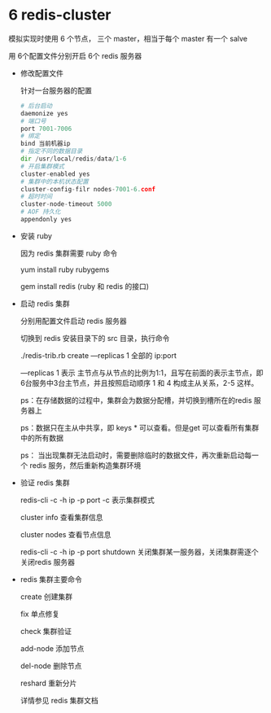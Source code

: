 # 6 redis-cluster

模拟实现时使用 6 个节点， 三个 master，相当于每个 master 有一个 salve

用 6个配置文件分别开启 6个 redis 服务器

- 修改配置文件

    针对一台服务器的配置

    ```python
    # 后台启动
    daemonize yes
    # 端口号
    port 7001-7006
    # 绑定
    bind 当前机器ip
    # 指定不同的数据目录
    dir /usr/local/redis/data/1-6
    # 开启集群模式
    cluster-enabled yes
    # 集群中的本机状态配置
    cluster-config-filr nodes-7001-6.conf
    # 超时时间
    cluster-node-timeout 5000
    # AOF 持久化
    appendonly yes

    ```

- 安装 ruby

    因为 redis 集群需要 ruby 命令

    yum install ruby rubygems

    gem install redis  (ruby 和 redis 的接口)

- 启动 redis 集群

    分别用配置文件启动 redis 服务器

    切换到 redis 安装目录下的 src 目录，执行命令

    ./redis-trib.rb create —replicas 1  全部的 ip:port 

    —replicas 1 表示 主节点与从节点的比例为1:1，且写在前面的表示主节点，即6台服务中3台主节点，并且按照启动顺序 1 和 4 构成主从关系，2-5 这样。

    ps：在存储数据的过程中，集群会为数据分配槽，并切换到槽所在的redis 服务器上

    ps：数据只在主从中共享，即 keys * 可以查看。但是get 可以查看所有集群中的所有数据

    ps： 当出现集群无法启动时，需要删除临时的数据文件，再次重新启动每一个 redis 服务，然后重新构造集群环境

- 验证 redis 集群

    redis-cli -c -h ip -p port  -c 表示集群模式

    cluster info  查看集群信息

    cluster nodes  查看节点信息

    redis-cli -c -h ip -p port  shutdown  关闭集群某一服务器，关闭集群需逐个关闭redis 服务器

- redis 集群主要命令

    create 创建集群

    fix  单点修复

    check 集群验证

    add-node  添加节点

    del-node  删除节点

    reshard  重新分片

    详情参见 redis 集群文档